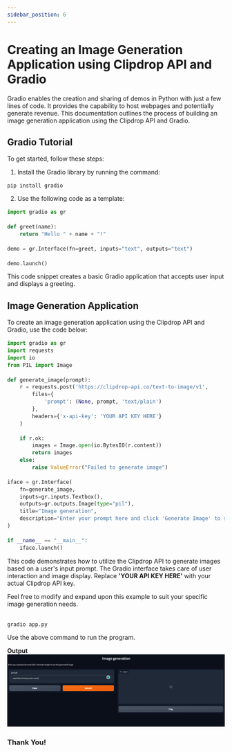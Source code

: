 ```yaml
---
sidebar_position: 6
---
```


# Creating an Image Generation Application using Clipdrop API and Gradio

Gradio enables the creation and sharing of demos in Python with just a few lines of code. It provides the capability to host webpages and potentially generate revenue. This documentation outlines the process of building an image generation application using the Clipdrop API and Gradio.

## Gradio Tutorial

To get started, follow these steps:

1. Install the Gradio library by running the command:

```
pip install gradio
```

2. Use the following code as a template:
```python
import gradio as gr

def greet(name):
    return "Hello " + name + "!"

demo = gr.Interface(fn=greet, inputs="text", outputs="text")

demo.launch()
```
This code snippet creates a basic Gradio application that accepts user input and displays a greeting.

## Image Generation Application
To create an image generation application using the Clipdrop API and Gradio, use the code below:

```python
import gradio as gr
import requests
import io
from PIL import Image

def generate_image(prompt):
    r = requests.post('https://clipdrop-api.co/text-to-image/v1',
        files={
            'prompt': (None, prompt, 'text/plain')
        },
        headers={'x-api-key': 'YOUR API KEY HERE'}
    )

    if r.ok:
        images = Image.open(io.BytesIO(r.content))
        return images
    else:
        raise ValueError("Failed to generate image")

iface = gr.Interface(
    fn=generate_image,
    inputs=gr.inputs.Textbox(),
    outputs=gr.outputs.Image(type="pil"),
    title="Image generation",
    description="Enter your prompt here and click 'Generate Image' to see the generated image.",
)

if __name__ == "__main__":
    iface.launch()


```
This code demonstrates how to utilize the Clipdrop API to generate images based on a user's input prompt. The Gradio interface takes care of user interaction and image display. Replace **'YOUR API KEY HERE'** with your actual Clipdrop API key.

Feel free to modify and expand upon this example to suit your specific image generation needs.

```

gradio app.py

```

Use the above command to run the program.

**Output**
![Gradio Output](../../static/img/grdio1.png)

### Thank You!